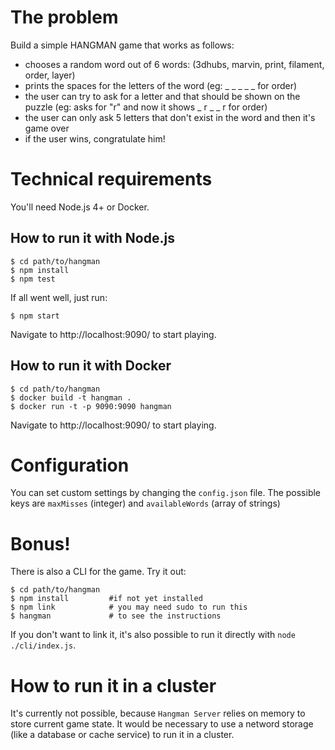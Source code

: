 # The problem

Build a simple HANGMAN game that works as follows:
- chooses a random word out of 6 words: (3dhubs, marvin, print, filament, order, layer)
- prints the spaces for the letters of the word (eg: ​_ _ _​ _ _ for order)
- the user can try to ask for a letter and that should be shown on the puzzle (eg: asks for "r" and now it shows ​_ r _​ _ r for order)
- the user can only ask 5 letters that don't exist in the word and then it's game over
- if the user wins, congratulate him!

# Technical requirements

You'll need Node.js 4+ or Docker.

## How to run it with Node.js

```
$ cd path/to/hangman
$ npm install
$ npm test
```

If all went well, just run:

```
$ npm start
```

Navigate to http://localhost:9090/ to start playing.

## How to run it with Docker

```
$ cd path/to/hangman
$ docker build -t hangman .
$ docker run -t -p 9090:9090 hangman
```

Navigate to http://localhost:9090/ to start playing.

# Configuration

You can set custom settings by changing the `config.json` file.
The possible keys are `maxMisses` (integer) and `availableWords` (array of strings)

# Bonus!

There is also a CLI for the game. Try it out:

```
$ cd path/to/hangman
$ npm install         #if not yet installed
$ npm link            # you may need sudo to run this
$ hangman             # to see the instructions
```

If you don't want to link it, it's also possible to run it directly with `node ./cli/index.js`.

# How to run it in a cluster

It's currently not possible, because `Hangman Server` relies on memory to store current game state.
It would be necessary to use a netword storage (like a database or cache service) to run it in a cluster.

